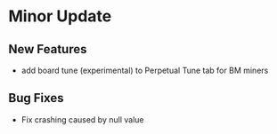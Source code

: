 # Minor Update

## New Features

-   add board tune (experimental) to Perpetual Tune tab for BM miners

## Bug Fixes

-   Fix crashing caused by null value
